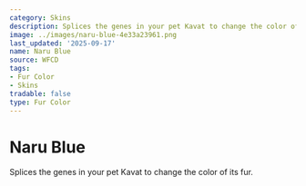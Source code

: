 ```yaml
---
category: Skins
description: Splices the genes in your pet Kavat to change the color of its fur.
image: ../images/naru-blue-4e33a23961.png
last_updated: '2025-09-17'
name: Naru Blue
source: WFCD
tags:
- Fur Color
- Skins
tradable: false
type: Fur Color
---
```


# Naru Blue

Splices the genes in your pet Kavat to change the color of its fur.

